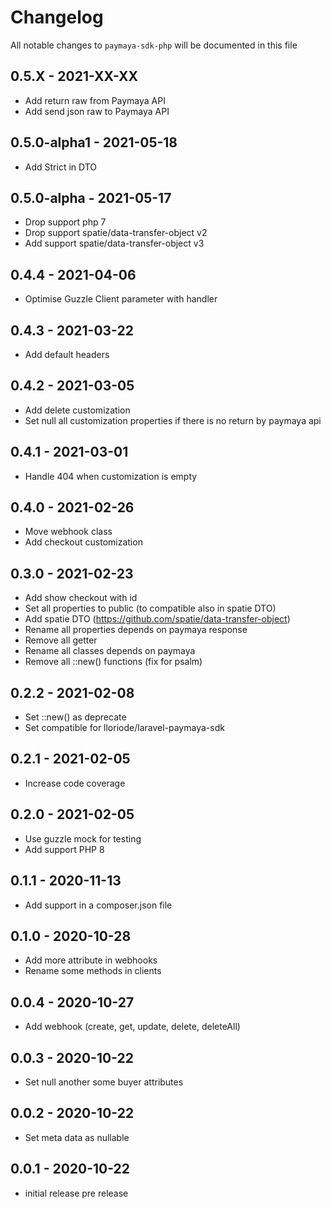 # Changelog

All notable changes to `paymaya-sdk-php` will be documented in this file

## 0.5.X - 2021-XX-XX

- Add return raw from Paymaya API
- Add send json raw to Paymaya API

## 0.5.0-alpha1 - 2021-05-18

- Add Strict in DTO

## 0.5.0-alpha - 2021-05-17

- Drop support php 7
- Drop support spatie/data-transfer-object v2
- Add support spatie/data-transfer-object v3

## 0.4.4 - 2021-04-06

- Optimise Guzzle Client parameter with handler

## 0.4.3 - 2021-03-22

- Add default headers

## 0.4.2 - 2021-03-05

- Add delete customization
- Set null all customization properties if there is no return by paymaya api

## 0.4.1 - 2021-03-01

- Handle 404 when customization is empty

## 0.4.0 - 2021-02-26

- Move webhook class
- Add checkout customization

## 0.3.0 - 2021-02-23

- Add show checkout with id
- Set all properties to public (to compatible also in spatie DTO)
- Add spatie DTO (https://github.com/spatie/data-transfer-object)
- Rename all properties depends on paymaya response
- Remove all getter
- Rename all classes depends on paymaya
- Remove all ::new() functions (fix for psalm)

## 0.2.2 - 2021-02-08

- Set ::new() as deprecate
- Set compatible for lloriode/laravel-paymaya-sdk

## 0.2.1 - 2021-02-05

- Increase code coverage

## 0.2.0 - 2021-02-05

- Use guzzle mock for testing
- Add support PHP 8

## 0.1.1 - 2020-11-13

- Add support in a composer.json file

## 0.1.0 - 2020-10-28

- Add more attribute in webhooks
- Rename some methods in clients

## 0.0.4 - 2020-10-27

- Add webhook (create, get, update, delete, deleteAll)

## 0.0.3 - 2020-10-22

- Set null another some buyer attributes

## 0.0.2 - 2020-10-22

- Set meta data as nullable

## 0.0.1 - 2020-10-22

- initial release pre release
